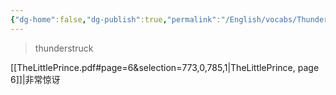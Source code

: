 ```yaml
---
{"dg-home":false,"dg-publish":true,"permalink":"/English/vocabs/Thunderstruck/","dgPassFrontmatter":true}
---
```



>  thunderstruck

[[TheLittlePrince.pdf#page=6&selection=773,0,785,1|TheLittlePrince, page 6]]|非常惊讶